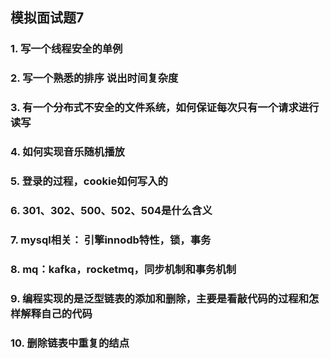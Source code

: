## 模拟面试题7

### 1. 写一个线程安全的单例

### 2. 写一个熟悉的排序 说出时间复杂度

### 3. 有一个分布式不安全的文件系统，如何保证每次只有一个请求进行读写

### 4. 如何实现音乐随机播放

### 5. 登录的过程，cookie如何写入的

### 6. 301、302、500、502、504是什么含义

### 7. mysql相关： 引擎innodb特性，锁，事务

### 8. mq：kafka，rocketmq，同步机制和事务机制

### 9. 编程实现的是泛型链表的添加和删除，主要是看敲代码的过程和怎样解释自己的代码

### 10. 删除链表中重复的结点